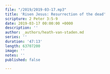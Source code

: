 ```yaml
---
file: "/2019/2019-03-17.mp3"
title: 'Risen Jesus: Resurrection of the dead'
scripture: 2 Peter 3:5-9
date: 2019-03-17 00:00:00 +0000
description: ''
author: _authors/heath-van-staden.md
series: ''
duration: '47:13'
length: 63707200
image: ''
notes: ''
published: false

---
```

